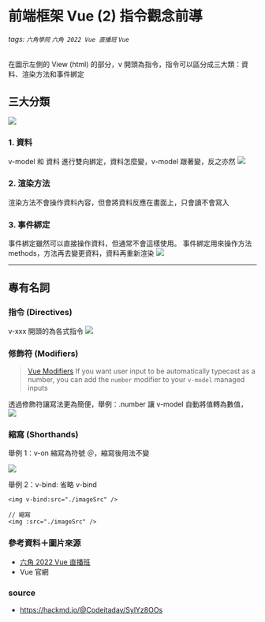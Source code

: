 # 前端框架 Vue (2) 指令觀念前導
###### tags: `六角學院` `六角 2022 Vue 直播班` `Vue`

在圖示左側的 View (html) 的部分，v 開頭為指令，指令可以區分成三大類：資料、渲染方法和事件綁定

## 三大分類
![](https://i.imgur.com/3vzlgwq.png)

### 1. 資料
v-model 和 資料 進行雙向綁定，資料怎麼變，v-model 跟著變，反之亦然
![](https://i.imgur.com/W8B0hvm.png)


### 2. 渲染方法
渲染方法不會操作資料內容，但會將資料反應在畫面上，只會讀不會寫入


### 3. 事件綁定
事件綁定雖然可以直接操作資料，但通常不會這樣使用。
事件綁定用來操作方法 methods，方法再去變更資料，資料再重新渲染
![](https://i.imgur.com/pnBaNtD.png)

---
## 專有名詞

### 指令 (Directives)

v-xxx 開頭的為各式指令
![](https://i.imgur.com/KaUoUjC.png)

### 修飾符 (Modifiers)
> [Vue Modifiers](https://vuejs.org/guide/essentials/forms.html#lazy)
> If you want user input to be automatically typecast as a number, you can add the `number` modifier to your `v-model` managed inputs

透過修飾符讓寫法更為簡便，舉例：.number 讓 v-model 自動將值轉為數值，
![](https://i.imgur.com/JMXaPYv.png)

### 縮寫 (Shorthands)

舉例 1：v-on 縮寫為符號 ＠，縮寫後用法不變

![](https://i.imgur.com/joAADQu.png)

舉例 2：v-bind: 省略 v-bind

```javascript=
<img v-bind:src="./imageSrc" />

// 縮寫
<img :src="./imageSrc" />
```

### 參考資料＋圖片來源
- [六角 2022 Vue 直播班](https://www.hexschool.com/courses/vue-training.html)
- Vue 官網

### source
- https://hackmd.io/@Codeitaday/SylYz8OOs